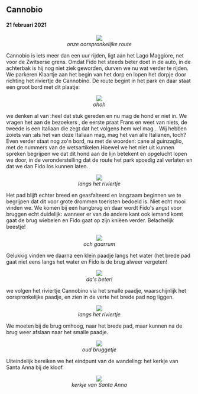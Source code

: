 ## Cannobio
#### 21 februari 2021
<p align="center"><img id="fotobreed" src="Wandelingen/foto23.jpg" /><br>
<em> onze oorspronkelijke route </em></p>
Cannobio is iets meer dan een uur rijden, ligt aan het Lago Maggiore, net voor de Zwitserse grens. 
Omdat Fido het steeds beter doet in de auto, in de achterbak is hij nog niet ziek geworden, durven we nu wat verder te rijden.
We parkeren Klaartje aan het begin van het dorp en lopen het dorpje door richting het riviertje de Cannobino. De route begint in het park en daar staat een groot bord met dit plaatje:
<p align="center"><img id="fotobreed" src="Wandelingen/foto24.jpg" /><br>
<em> ohoh </em></p>
we denken al van :heel dat stuk gereden en nu mag de hond er niet in. We vragen het aan de bezoekers , de eerste praat Frans en weet van niets, de tweede is een Italiaan die zegt dat het volgens hem wel mag... Wij hebben zoiets van :als het van deze Italiaan mag, mag het van alle Italianen, toch? 
Even verder staat nog zo'n bord, nu met de woorden: cane al guinzaglio, met de nummers van de wetsartikelen.Hoewel we het niet uit kunnen spreken begrijpen we dat dit hond aan de lijn betekent en opgelucht lopen we door, in de veronderstelling dat de route het park spoedig zal verlaten en dat we dan Fido los kunnen laten.
<p align="center"><img id="fotohoog" src="Wandelingen/foto25.jpg" /><br>
<em> langs het riviertje </em></p>
Het pad blijft echter breed en geasfalteerd en langzaam beginnen we te begrijpen dat dit voor grote drommen toeristen bedoeld is. Niet echt mooi vinden we.
We komen bij een hangbrug en daar wordt Fido's angst voor bruggen echt duidelijk: wanneer er van de andere kant ook iemand komt gaat de brug wiebelen en Fido gaat op zijn kniëen verder. Belachelijk beestje!
<p align="center"><img id="fotobreed" src="Wandelingen/foto26.jpg" /><br>
<em> och gaarrum </em></p>

Gelukkig vinden we daarna een klein paadje langs het water (het brede pad gaat niet eens langs het water en Fido is de brug alweer vergeten!
<p align="center"><img id="fotobreed" src="Wandelingen/foto27.jpg" /><br>
<em> da's beter! </em></p>
we volgen het riviertje Cannobino via het smalle paadje, waarschijnlijk het oorspronkelijke paadje, en zien in de verte het brede pad nog liggen. 
<p align="center"><img id="fotohoog" src="Wandelingen/foto28.jpg" /><br>
<em> langs het riviertje </em></p>
We moeten bij de brug omhoog, naar het brede pad, maar kunnen na de brug weer afslaan naar het smalle paadje.
<p align="center"><img id="fotohoog" src="Wandelingen/foto29.jpg" /><br>
<em> oud bruggetje </em></p>
Uiteindelijk bereiken we het eindpunt van de wandeling: het kerkje van Santa Anna bij de kloof.
<p align="center"><img id="fotohoog" src="Wandelingen/foto30.jpg" /><br>
<em> kerkje van Santa Anna </em></p>
